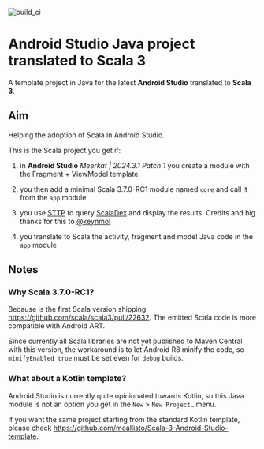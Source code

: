 ![build_ci](https://github.com/mcallisto/Scala-3-Android-Studio-Java-template/actions/workflows/build_ci.yml/badge.svg)
# Android Studio Java project translated to Scala 3

A template project in Java for the latest **Android Studio** translated to **Scala 3**.

## Aim

Helping the adoption of Scala in Android Studio.

This is the Scala project you get if:

1. in **Android Studio** _Meerkat | 2024.3.1 Patch 1_ you create a module with the Fragment + ViewModel template.

2. you then add a minimal Scala 3.7.0-RC1 module named `core` and call it from the `app` module

3. you use [STTP](https://github.com/softwaremill/sttp) to query [ScalaDex](https://index.scala-lang.org/)
   and display the results. Credits and big thanks for this to [@keynmol](https://github.com/keynmol)

4. you translate to Scala the activity, fragment and model Java code in the `app` module

## Notes

### Why Scala 3.7.0-RC1?

Because is the first Scala version shipping https://github.com/scala/scala3/pull/22632.
The emitted Scala code is more compatible with Android ART.

Since currently all Scala libraries are not yet published to Maven Central with this version,
the workaround is to let Android R8 minify the code,
so `minifyEnabled true` must be set even for `debug` builds.

### What about a Kotlin template?

Android Studio is currently quite opinionated towards Kotlin,
so this Java module is not an option you get in the `New` > `New Project…` menu.

If you want the same project starting from the standard Kotlin template,
please check https://github.com/mcallisto/Scala-3-Android-Studio-template.
